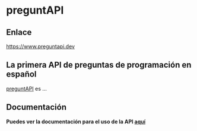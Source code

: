 # preguntAPI

## Enlace
https://www.preguntapi.dev

## La primera API de preguntas de programación en español

[preguntAPI](https://www.preguntapi.dev) es ...

## Documentación
**Puedes ver la documentación para el uso de la API [aquí](https://www.preguntapi.dev/info-api)**

